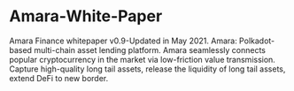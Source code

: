# Amara-White-Paper
Amara Finance whitepaper v0.9-Updated in May 2021.
Amara: Polkadot-based multi-chain asset lending platform.
Amara seamlessly connects popular cryptocurrency in the market via low-friction value transmission. 
Capture high-quality long tail assets, release the liquidity of long tail assets, extend DeFi to new border.


